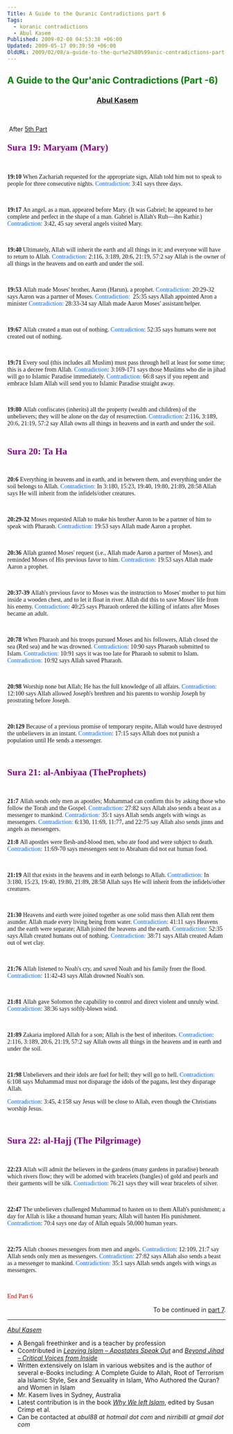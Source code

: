 ```yaml
---
Title: A Guide to the Quranic Contradictions part 6
Tags:
  - koranic contradictions
  - Abul Kasem
Published: 2009-02-08 04:53:38 +06:00
Updated: 2009-05-17 09:39:50 +06:00
OldURL: 2009/02/08/a-guide-to-the-qur%e2%80%99anic-contradictions-part-6/
---
```


<h2><span style="color: #008000;">A Guide to the Qur'anic Contradictions (Part -6)</span></h2>
<h3 style="text-align: center;"> <span style="color: #000080;"><strong><a href="https://gold.mukto-mona.com/Articles/kasem/index.html">Abul Kasem</a></strong></span></h3>
<p class="MsoNormal" style="text-align: center;" align="center"> </p>
<p class="MsoNormal"> After <a href="https://enblog.muktomona.com/?p=110">5th Part</a></p>

<h3><span style="color: #800080;"><strong><span style="font-size: 16pt; font-family: Verdana;">Sura 19: Maryam (Mary)</span></strong></span></h3>
<p class="MsoNormal"><span style="font-family: Verdana;"> </span></p>

<p class="MsoNormal"><span style="font-family: Verdana;"><strong>19:10
</strong>When Zachariah requested for the appropriate sign, Allah told him not to speak to people for three consecutive nights.
<span style="color: #0066ff;">Contradiction</span>: 3:41 says three days.</span>
<p class="MsoNormal"><span style="font-family: Verdana;"> </span></p>

<p class="MsoNormal"><span style="font-family: Verdana;"><strong>19:17
</strong>An angel, as a man, appeared before Mary. (It was Gabriel; he appeared to her complete and perfect in the shape of a man. Gabriel is Allah's Ruh—ibn Kathir.)
<span style="color: #0066ff;">Contradiction</span>: 3:42, 45 say several angels visited Mary.</span>
<p class="MsoNormal"><span style="font-family: Verdana;"> </span></p>

<p class="MsoNormal"><span style="font-family: Verdana;"><strong>19:40
</strong>Ultimately, Allah will inherit the earth and all things in it; and everyone will have to return to Allah.
<span style="color: #0066ff;">Contradiction</span>: 2:116, 3:189, 20:6, 21:19, 57:2 say Allah is the owner of all things in the heavens and on earth and under the soil.</span>
<p class="MsoNormal"><span style="font-family: Verdana;"> </span></p>

<p class="MsoNormal"><span style="font-family: Verdana;"><strong>19:53
</strong>Allah made Moses' brother, Aaron (Harun), a prophet.
<span style="color: #0066ff;">Contradiction:</span> 20:29‑32 says Aaron was a partner of Moses.
<span style="color: #0066ff;">Contradiction:</span>  25:35 says Allah appointed Aron a minister
<span style="color: #0066ff;">Contradiction:</span> 28:33‑34 say Allah made Aaron Moses' assistant/helper.</span>
<p class="MsoNormal"><span style="font-family: Verdana;"> </span></p>

<p class="MsoNormal"><span style="font-family: Verdana;"><strong>19:67
</strong>Allah created a man out of nothing.
<span style="color: #0066ff;">Contradiction</span>: 52:35 says humans were not created out of nothing.</span>
<p class="MsoNormal"><span style="font-family: Verdana;"> </span></p>

<p class="MsoNormal"><span style="font-family: Verdana;"><strong>19:71
</strong>Every soul (this includes all Muslim) must pass through hell at least for some time; this is a decree from Allah.
<span style="color: #0066ff;">Contradiction</span>: 3:169‑171 says those Muslims who die in jihad will go to Islamic Paradise immediately.
<span style="color: #0066ff;">Contradiction:</span> 66:8 says if you repent and embrace Islam Allah will send you to Islamic Paradise straight away.</span>
<p class="MsoNormal"><span style="font-family: Verdana;"> </span></p>

<p class="MsoNormal"><span style="font-family: Verdana;"><strong>19:80
</strong>Allah confiscates (inherits) all the property (wealth and children) of the unbelievers; they will be alone on the day of resurrection.
<span style="color: #0066ff;">Contradiction</span>: 2:116, 3:189, 20:6, 21:19, 57:2 say Allah owns all things in heavens and in earth and under the soil.</span>
<p class="MsoNormal"><span style="font-family: Verdana;"> </span></p>
<p class="MsoNormal" style="page-break-before: always;"><strong><span style="font-size: 16pt; font-family: Verdana;"><span style="color: #800080;">Sura 20: Ta Ha</span></span></strong></p>
<p class="MsoNormal"><span style="font-family: Verdana;"> </span></p>

<p class="MsoNormal"><span style="font-family: Verdana;"><strong>20:6
</strong>Everything in heavens and in earth, and in between them, and everything under the soil belongs to Allah.
<span style="color: #0066ff;">Contradiction:</span> In 3:180, 15:23, 19:40, 19:80, 21:89, 28:58 Allah says He will inherit from the infidels/other creatures.</span>
<p class="MsoNormal"><span style="font-family: Verdana;"> </span></p>

<p class="MsoNormal"><span style="font-family: Verdana;"><strong>20:29‑32
</strong>Moses requested Allah to make his brother Aaron to be a partner of him to speak with Pharaoh.
<span style="color: #0066ff;">Contradiction:</span> 19:53 says Allah made Aaron a prophet.</span>

 
<p class="MsoNormal"><span style="font-family: Verdana;"><strong>20:36
</strong>Allah granted Moses' request (i.e., Allah made Aaron a partner of Moses), and reminded Moses of His previous favor to him.
<span style="color: #0066ff;">Contradiction:</span> 19:53 says Allah made Aaron a prophet.</span>
<p class="MsoNormal"><span style="font-family: Verdana;"> </span></p>

<p class="MsoNormal"><span style="font-family: Verdana;"><strong>20:37‑39
</strong>Allah's previous favor to Moses was the instruction to Moses' mother to put him inside a wooden chest, and to let it float in river. Allah did this to save Moses' life from his enemy.
<span style="color: #0066ff;">Contradiction</span>: 40:25 says Pharaoh ordered the killing of infants after Moses became an adult.</span>
<p class="MsoNormal"><span style="font-family: Verdana;"> </span></p>

<p class="MsoNormal"><span style="font-family: Verdana;"><strong>20:78
</strong>When Pharaoh and his troops pursued Moses and his followers, Allah closed the sea (Red sea) and he was drowned.
<span style="color: #0066ff;">Contradiction</span>: 10:90 says Pharaoh submitted to Islam.
<span style="color: #0066ff;">Contradiction:</span> 10:91 says it was too late for Pharaoh to submit to Islam.
<span style="color: #0066ff;">Contradiction:</span> 10:92 says Allah saved Pharaoh.</span>
<p class="MsoNormal"><span style="font-family: Verdana;"> </span></p>

<p class="MsoNormal"><span style="font-family: Verdana;"><strong>20:98
</strong>Worship none but Allah; He has the full knowledge of all affairs.
<span style="color: #0066ff;">Contradiction:</span> 12:100 says Allah allowed Joseph's brethren and his parents to worship Joseph by prostrating before Joseph.</span>
<p class="MsoNormal"><span style="font-family: Verdana;"> </span></p>

<p class="MsoNormal"><span style="font-family: Verdana;"><strong>20:129
</strong>Because of a previous promise of temporary respite, Allah would have destroyed the unbelievers in an instant.
<span style="color: #0066ff;">Contradiction</span>: 17:15 says Allah<span style="color: #0066ff;"> </span>does not punish a population until He sends a messenger.</span>
<p class="MsoNormal"><span style="font-family: Verdana;"> </span></p>

<h3><strong><span style="font-size: 16pt; font-family: Verdana;"><span style="color: #800080;">Sura 21: al‑Anbiyaa (TheProphets)</span></span></strong></h3>
<p class="MsoNormal"><span style="font-family: Verdana;"> </span></p>

<p class="MsoNormal"><span style="font-family: Verdana;"><strong>21:7
</strong>Allah sends only men as apostles; Muhammad can confirm this by asking those who follow the Torah and the Gospel.
<span style="color: #0066ff;">Contradiction</span>: 27:82 says Allah also sends a beast as a messenger to mankind.
<span style="color: #0066ff;">Contradiction:</span> 35:1 says Allah sends angels with wings as messengers.
<span style="color: #0066ff;">Contradiction:</span> 6:130, 11:69, 11:77, and 22:75 say Allah also sends jinns and angels as messengers.</span>

<p class="MsoNormal"><span style="font-family: Verdana;"><strong>21:8
</strong>All apostles were flesh‑and‑blood men, who ate food and were subject to death.
<span style="color: #0066ff;">Contradiction</span>: 11:69‑70 says messengers sent to Abraham did not eat human food.</span>
<p class="MsoNormal"><span style="font-family: Verdana;"> </span></p>

<p class="MsoNormal"><span style="font-family: Verdana;"><strong>21:19
</strong>All that exists in the heavens and in earth belongs to Allah.
<span style="color: #0066ff;">Contradiction:</span> In 3:180, 15:23, 19:40, 19:80, 21:89, 28:58 Allah says He will inherit from the infidels/other creatures.</span>
<p class="MsoNormal"><span style="font-family: Verdana;"> </span></p>

<p class="MsoNormal"><span style="font-family: Verdana;"><strong>21:30
</strong>Heavens and earth were joined together as one solid mass then Allah rent them asunder. Allah made every living being from water.
<span style="color: #0066ff;">Contradiction</span>: 41:11 says Heavens and the earth were separate; Allah joined the heavens and the earth.
<span style="color: #0066ff;">Contradiction:</span> 52:35 says Allah created humans out of nothing.
<span style="color: #0066ff;">Contradiction:</span> 38:71 says Allah created Adam out of wet clay.</span>
<p class="MsoNormal"><span style="font-family: Verdana;"> </span></p>

<p class="MsoNormal"><span style="font-family: Verdana;"><strong>21:76
</strong>Allah listened to Noah's cry, and saved Noah and his family from the flood.
<span style="color: #0066ff;">Contradiction</span>: 11:42‑43 says Allah drowned Noah's son.</span>
<p class="MsoNormal"><span style="font-family: Verdana;"> </span></p>

<p class="MsoNormal"><span style="font-family: Verdana;"><strong>21:81
</strong>Allah gave Solomon the capability to control and direct violent and unruly wind.
<span style="color: #0066ff;">Contradiction</span>: 38:36 says softly‑blown wind.</span>
<p class="MsoNormal"><span style="font-family: Verdana;"> </span></p>

<p class="MsoNormal"><span style="font-family: Verdana;"><strong>21:89
</strong>Zakaria implored Allah for a son; Allah is the best of inheritors.
<span style="color: #0066ff;">Contradiction</span>: 2:116, 3:189, 20:6, 21:19, 57:2 say Allah owns all things in the heavens and in earth and under the soil.</span>
<p class="MsoNormal"><span style="font-family: Verdana;"> </span></p>

<p class="MsoNormal"><span style="font-family: Verdana;"><strong>21:98
</strong>Unbelievers and their idols are fuel for hell; they will go to hell.
<span style="color: #0066ff;">Contradiction:</span> 6:108 says Muhammad must not disparage the idols of the pagans, lest they disparage Allah.</span>
<p class="MsoNormal"><span style="font-family: Verdana;"><span style="color: #0066ff;">Contradiction</span>: 3:45, 4:158 say Jesus will be close to Allah, even though the Christians worship Jesus.</span></p>
<p class="MsoNormal"><span style="font-family: Verdana;"> </span></p>

<h3><strong><span style="font-size: 16pt; font-family: Verdana;"><span style="color: #800080;">Sura 22: al‑Hajj (The Pilgrimage)</span></span></strong></h3>
<p class="MsoNormal"><span style="font-family: Verdana;"> </span></p>

<p class="MsoNormal"><span style="font-family: Verdana;"><strong>22:23
</strong>Allah will admit the believers in the gardens (many gardens in paradise) beneath which rivers flow; they will be adorned with bracelets (bangles) of gold and pearls and their garments will be silk.
<span style="color: #0066ff;">Contradiction</span>: 76:21 says they will wear bracelets of silver.</span>
<p class="MsoNormal"><span style="font-family: Verdana;"> </span></p>

<p class="MsoNormal"><span style="font-family: Verdana;"><strong>22:47
</strong>The unbelievers challenged Muhammad to hasten on to them Allah's punishment; a day for Allah is like a thousand human years; Allah will hasten His punishment.
<span style="color: #0066ff;">Contradiction</span>: 70:4 says one day of Allah equals 50,000 human years.</span>
<p class="MsoNormal"><span style="font-family: Verdana;"> </span></p>

<p class="MsoNormal"><span style="font-family: Verdana;"><strong>22:75
</strong>Allah chooses messengers from men and angels.
<span style="color: #0066ff;">Contradiction</span>: 12:109, 21:7 say Allah sends only men as messengers.
<span style="color: #0066ff;">Contradiction:</span> 27:82 says Allah also sends a beast as a messenger to mankind.
<span style="color: #0066ff;">Contradiction:</span> 35:1 says Allah sends angels with wings as messengers.</span>
<p class="MsoNormal"><span style="font-family: Verdana;"> </span></p>
<p class="MsoNormal"><span style="font-family: Verdana;"><span style="color: #c00000;">End Part 6</span></span></p>
<p class="MsoNormal" align="right">To be continued in <a href="https://enblog.muktomona.com/?p=148">part 7</a>.</p>


----
*[Abul Kasem](https://gold.mukto-mona.com/Articles/kasem/index.html)* 

- A Bengali freethinker and is a teacher by profession
- Ccontributed in [*Leaving Islam – Apostates Speak Out*](https://www.amazon.com/Leaving-Islam-Apostates-Speak-Out/dp/1591020689) and [*Beyond Jihad – Critical Voices from Inside*](https://www.amazon.com/gp/product/1933146192)
- Written extensively on Islam in various websites and is the author of several e-Books including: A Complete Guide to Allah, Root of Terrorism ala Islamic Style, Sex and Sexuality in Islam, Who Authored the Quran? and Women in Islam
- Mr. Kasem lives in Sydney, Australia
- Latest contribution is in the book [*Why We left Islam*](https://www.amazon.com/Why-We-Left-Islam-Muslims/dp/0979267102), edited by Susan Crimp et al.
- Can be contacted at *abul88 at hotmail dot com* and *nirribilli at gmail dot com* 
